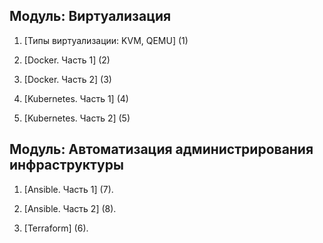 

## Модуль: Виртуализация

1. [Типы виртуализации: KVM, QEMU] (1)

2. [Docker. Часть 1] (2)

3. [Docker. Часть 2] (3)

4. [Kubernetes. Часть 1] (4)

6. [Kubernetes. Часть 2] (5)


## Модуль: Автоматизация администрирования инфраструктуры

1. [Ansible. Часть 1] (7).

2. [Ansible. Часть 2] (8).

3. [Terraform] (6).











